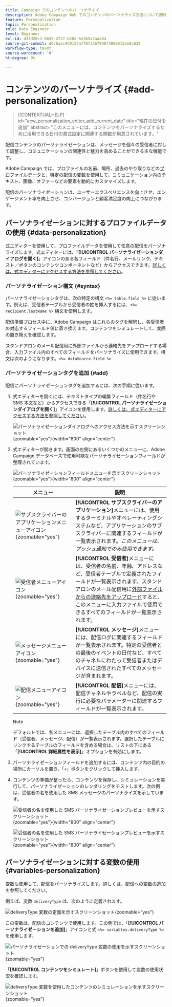 ```yaml
---
title: Campaign でのコンテンツのパーソナライズ
description: Adobe Campaign Web でのコンテンツのパーソナライズ方法について説明します
feature: Personalization
topic: Personalization
role: Data Engineer
level: Beginner
exl-id: d1fd20c1-6835-4727-b20e-6e365a7aaa04
source-git-commit: d6c6aac9d9127a770732b709873008613ae8c639
workflow-type: tm+mt
source-wordcount: '0'
ht-degree: 0%

---
```


# コンテンツのパーソナライズ {#add-personalization}

>[!CONTEXTUALHELP]
>id="acw_personalization_editor_add_current_date"
>title="現在の日付を追加"
>abstract="このメニューには、コンテンツをパーソナライズするために活用できる日付の書式設定に関連する関数が用意されています。"

配信コンテンツのパーソナライゼーションは、メッセージを個々の受信者に対して調整し、コミュニケーションの関連性と魅力を高めることができる主な機能です。

Adobe Campaign では、プロファイルの名前、場所、過去のやり取りなどの[プロファイルデータ](#data-personalization)と、特定の[配信の変数](#variables-personalization)を使用して、コミュニケーション内のテキスト、画像、オファーなどの要素を動的にカスタマイズします。

配信のパーソナライゼーションは、ユーザーエクスペリエンスを向上させ、エンゲージメント率を向上させ、コンバージョンと顧客満足度の向上につながります。

## パーソナライゼーションに対するプロファイルデータの使用 {#data-personalization}

式エディターを使用して、プロファイルデータを使用して任意の配信をパーソナライズします。式エディターには、「**[!UICONTROL パーソナライゼーションダイアログを開く]**」アイコンのある各フィールド（件名行、メールリンク、テキスト／ボタンのコンテンツコンポーネントなど）からアクセスできます。[詳しくは、式エディターにアクセスする方法を参照してください](gs-personalization.md/#access)。

### パーソナライゼーション構文 {#syntax}

パーソナライゼーションタグは、次の特定の構文 `<%= table.field %>` に従います。例えば、受信者テーブルから受信者の姓を挿入するには、`<%= recipient.lastName %>` 構文を使用します。

配信準備プロセス中に、Adobe Campaign はこれらのタグを解釈し、各受信者の対応するフィールド値に置き換えます。コンテンツをシミュレートして、実際の置き換えを確認します。

スタンドアロンのメール配信用に外部ファイルから連絡先をアップロードする場合、入力ファイル内のすべてのフィールドをパーソナライズに使用できます。構文は次のようになります。`<%= dataSource.field %>`

### パーソナライゼーションタグを追加 {#add}

配信にパーソナライゼーションタグを追加するには、次の手順に従います。

1. 式エディターを開くには、テキストタイプの編集フィールド（件名行や SMS 本文など）からアクセスできる「**[!UICONTROL パーソナライゼーションダイアログを開く]**」アイコンを使用します。[詳しくは、式エディターにアクセスする方法を参照してください](gs-personalization.md/#access)。

   ![パーソナライゼーションダイアログへのアクセス方法を示すスクリーンショット](assets/perso-access.png){zoomable="yes"}{width="800" align="center"}

1. 式エディターが開きます。画面の左側にあるいくつかのメニューに、Adobe Campaign データベースで使用可能なパーソナライゼーションフィールドが整理されています。

   ![パーソナライゼーションフィールドメニューを示すスクリーンショット](assets/perso-insert-field.png){zoomable="yes"}{width="800" align="center"}

   | メニュー | 説明 |
   |------|-------------|
   | ![サブスクライバーのアプリケーションメニューアイコン](assets/do-not-localize/perso-subscribers-menu.png){zoomable="yes"} | **[!UICONTROL サブスクライバーのアプリケーション]**&#x200B;メニューには、使用するターミナルやオペレーティングシステムなど、アプリケーションのサブスクライバーに関連するフィールドが一覧表示されます。*このメニューは、プッシュ通知でのみ使用できます。* |
   | ![受信者メニューアイコン](assets/do-not-localize/perso-recipients-menu.png){zoomable="yes"} | **[!UICONTROL 受信者]**&#x200B;メニューには、受信者の名前、年齢、アドレスなど、受信者テーブルで定義されたフィールドが一覧表示されます。スタンドアロンのメール配信用に[外部ファイルからの連絡先をアップロード](../audience/file-audience.md)すると、このメニューに入力ファイルで使用できるすべてのフィールドが一覧表示されます。 |
   | ![メッセージメニューアイコン](assets/do-not-localize/perso-message-menu.png){zoomable="yes"} | **[!UICONTROL メッセージ]**&#x200B;メニューには、配信ログに関連するフィールドが一覧表示されます。特定の受信者との最後のイベントの日付など、すべてのチャネルにわたって受信者またはデバイスに送信されたすべてのメッセージが含まれます。 |
   | ![配信メニューアイコン](assets/do-not-localize/perso-delivery-menu.png){zoomable="yes"} | **[!UICONTROL 配信]**&#x200B;メニューには、配信チャネルやラベルなど、配信の実行に必要なパラメーターに関連するフィールドが一覧表示されます。 |

   >[!NOTE]
   >
   >デフォルトでは、各メニューには、選択したテーブル内のすべてのフィールド（受信者、メッセージ、配信）が一覧表示されます。選択したテーブルにリンクするテーブルのフィールドを含める場合は、リストの下にある「**[!UICONTROL 詳細属性を表示]**」オプションを有効にします。

1. パーソナライゼーションフィールドを追加するには、コンテンツ内の目的の場所にカーソルを置き、「`+`」ボタンをクリックして挿入します。

1. コンテンツの準備が整ったら、コンテンツを保存し、シミュレーションを実行して、パーソナライゼーションのレンダリングをテストします。次の例は、受信者の名を使用した SMS メッセージのパーソナライズを示しています。

   ![受信者の名を使用した SMS パーソナライゼーションプレビューを示すスクリーンショット](assets/perso-preview1.png){zoomable="yes"}{width="800" align="center"}

   ![受信者の名を使用した SMS パーソナライゼーションプレビューを示すスクリーンショット](assets/perso-preview2.png){zoomable="yes"}{width="800" align="center"}

## パーソナライゼーションに対する変数の使用 {#variables-personalization}

変数も使用して、配信をパーソナライズします。詳しくは、[配信への変数の追加](../advanced-settings/delivery-settings.md#variables-delivery)を参照してください。

例えば、変数 `deliveryType` は、次のように定義されます。

![deliveryType 変数の定義を示すスクリーンショット](assets/variables-deliveryType.png){zoomable="yes"}

この変数は、配信のコンテンツで使用します。この例では、「**[!UICONTROL パーソナライゼーションを追加]**」アイコンと式 `<%= variables.deliveryType %>` を使用します。

![パーソナライゼーションでの deliveryType 変数の使用を示すスクリーンショット](assets/variables-perso.png){zoomable="yes"}

「**[!UICONTROL コンテンツをシミュレート]**」ボタンを使用して変数の使用状況を確認します。

![deliveryType 変数を使用したコンテンツのシミュレーションを示すスクリーンショット](assets/variables-simulate.png){zoomable="yes"}